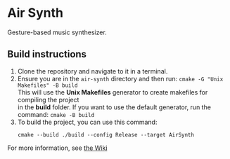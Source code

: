 # Air Synth

Gesture-based music synthesizer.

## Build instructions
1. Clone the repository and navigate to it in a terminal.
2. Ensure you are in the `air-synth` directory and then run: `cmake -G "Unix Makefiles" -B build`  
This will use the **Unix Makefiles** generator to create makefiles for compiling the project  
in the **build** folder. If you want to use the default generator, run the command: `cmake -B build`
3. To build the project, you can use this command:  
    ```
    cmake --build ./build --config Release --target AirSynth
    ```

For more information, see [the Wiki](https://github.com/Rapteon/air-synth/wiki)